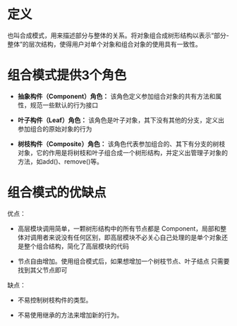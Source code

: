 # 定义
也叫合成模式，用来描述部分与整体的关系。将对象组合成树形结构以表示“部分-整体”的层次结构，使得用户对单个对象和组合对象的使用具有一致性。

# 组合模式提供3个角色

* **抽象构件（Component）角色：**
该角色定义参加组合对象的共有方法和属性，规范一些默认的行为接口

* **叶子构件（Leaf）角色：**
该角色是叶子对象，其下没有其他的分支，定义出参加组合的原始对象的行为

* **树枝构件（Composite）角色：**
该角色代表参加组合的、其下有分支的树枝对象，它的作用是将树枝和叶子组合成一个树形结构，并定义出管理子对象的方法，如add()、remove()等。

# 组合模式的优缺点

优点：

* 高层模块调用简单，一颗树形结构中的所有节点都是 Component，局部和整体对调用者来说没有任何区别，即高层模块不必关心自己处理的是单个对象还是整个组合结构，简化了高层模块的代码

* 节点自由增加。使用组合模式后，如果想增加一个树枝节点、叶子结点 只需要找到其父节点即可

缺点：

* 不易控制树枝构件的类型。

* 不易使用继承的方法来增加新的行为。
